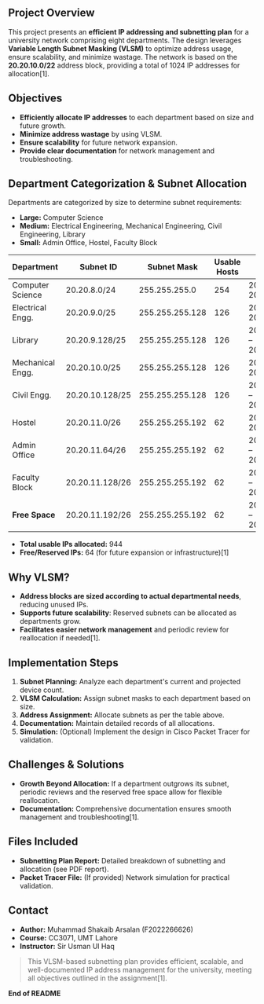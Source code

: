 ## Project Overview

This project presents an **efficient IP addressing and subnetting plan** for a university network comprising eight departments. The design leverages **Variable Length Subnet Masking (VLSM)** to optimize address usage, ensure scalability, and minimize wastage. The network is based on the **20.20.10.0/22** address block, providing a total of 1024 IP addresses for allocation[1].

## Objectives

- **Efficiently allocate IP addresses** to each department based on size and future growth.
- **Minimize address wastage** by using VLSM.
- **Ensure scalability** for future network expansion.
- **Provide clear documentation** for network management and troubleshooting.

## Department Categorization & Subnet Allocation

Departments are categorized by size to determine subnet requirements:

- **Large:** Computer Science
- **Medium:** Electrical Engineering, Mechanical Engineering, Civil Engineering, Library
- **Small:** Admin Office, Hostel, Faculty Block

| Department           | Subnet ID           | Subnet Mask         | Usable Hosts | Usable Range                  |
|----------------------|---------------------|---------------------|--------------|-------------------------------|
| Computer Science     | 20.20.8.0/24        | 255.255.255.0       | 254          | 20.20.8.1 – 20.20.8.254       |
| Electrical Engg.     | 20.20.9.0/25        | 255.255.255.128     | 126          | 20.20.9.1 – 20.20.9.126       |
| Library              | 20.20.9.128/25      | 255.255.255.128     | 126          | 20.20.9.129 – 20.20.9.254     |
| Mechanical Engg.     | 20.20.10.0/25       | 255.255.255.128     | 126          | 20.20.10.1 – 20.20.10.126     |
| Civil Engg.          | 20.20.10.128/25     | 255.255.255.128     | 126          | 20.20.10.129 – 20.20.10.254   |
| Hostel               | 20.20.11.0/26       | 255.255.255.192     | 62           | 20.20.11.1 – 20.20.11.62      |
| Admin Office         | 20.20.11.64/26      | 255.255.255.192     | 62           | 20.20.11.65 – 20.20.11.126    |
| Faculty Block        | 20.20.11.128/26     | 255.255.255.192     | 62           | 20.20.11.129 – 20.20.11.190   |
| **Free Space**       | 20.20.11.192/26     | 255.255.255.192     | 62           | 20.20.11.193 – 20.20.11.254   |

- **Total usable IPs allocated:** 944
- **Free/Reserved IPs:** 64 (for future expansion or infrastructure)[1]

## Why VLSM?

- **Address blocks are sized according to actual departmental needs**, reducing unused IPs.
- **Supports future scalability**: Reserved subnets can be allocated as departments grow.
- **Facilitates easier network management** and periodic review for reallocation if needed[1].

## Implementation Steps

1. **Subnet Planning:** Analyze each department's current and projected device count.
2. **VLSM Calculation:** Assign subnet masks to each department based on size.
3. **Address Assignment:** Allocate subnets as per the table above.
4. **Documentation:** Maintain detailed records of all allocations.
5. **Simulation:** (Optional) Implement the design in Cisco Packet Tracer for validation.

## Challenges & Solutions

- **Growth Beyond Allocation:** If a department outgrows its subnet, periodic reviews and the reserved free space allow for flexible reallocation.
- **Documentation:** Comprehensive documentation ensures smooth management and troubleshooting[1].

## Files Included

- **Subnetting Plan Report:** Detailed breakdown of subnetting and allocation (see PDF report).
- **Packet Tracer File:** (If provided) Network simulation for practical validation.

## Contact

- **Author:** Muhammad Shakaib Arsalan (F2022266626)
- **Course:** CC3071, UMT Lahore
- **Instructor:** Sir Usman Ul Haq

> This VLSM-based subnetting plan provides efficient, scalable, and well-documented IP address management for the university, meeting all objectives outlined in the assignment[1].

**End of README**
